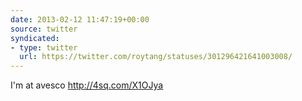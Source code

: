```yaml
---
date: 2013-02-12 11:47:19+00:00
source: twitter
syndicated:
- type: twitter
  url: https://twitter.com/roytang/statuses/301296421641003008/
---
```


I'm at avesco http://4sq.com/X1OJya